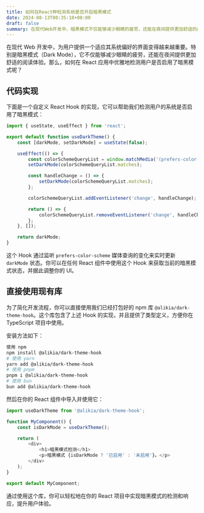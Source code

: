 ```yaml
---
title: 如何在React种检测系统是否开启暗黑模式
date: 2024-08-13T00:35:18+08:00
draft: false
summary: 在现代Web开发中，暗黑模式不仅能够减少眼睛的疲劳，还能在夜间提供更加舒适的阅读体验。那么，如何在React应用中优雅地检测用户是否启用了暗黑模式呢？
---
```


在现代 Web 开发中，为用户提供一个适应其系统偏好的界面变得越来越重要。特别是暗黑模式（Dark Mode），它不仅能够减少眼睛的疲劳，还能在夜间提供更加舒适的阅读体验。那么，如何在 React 应用中优雅地检测用户是否启用了暗黑模式呢？

## 代码实现

下面是一个自定义 React Hook 的实现，它可以帮助我们检测用户的系统是否启用了暗黑模式：

```javascript
import { useState, useEffect } from 'react';

export default function useDarkTheme() {
    const [darkMode, setDarkMode] = useState(false);

    useEffect(() => {
        const colorSchemeQueryList = window.matchMedia('(prefers-color-scheme: dark)');
        setDarkMode(colorSchemeQueryList.matches);

        const handleChange = () => {
            setDarkMode(colorSchemeQueryList.matches);
        };

        colorSchemeQueryList.addEventListener('change', handleChange);

        return () => {
            colorSchemeQueryList.removeEventListener('change', handleChange);
        };
    }, []);

    return darkMode;
}
```

这个 Hook 通过监听 `prefers-color-scheme` 媒体查询的变化来实时更新 `darkMode` 状态。你可以在任何 React 组件中使用这个 Hook 来获取当前的暗黑模式状态，并据此调整你的 UI。

## 直接使用现有库

为了简化开发流程，你可以直接使用我们已经打包好的 npm 库 `@alikia/dark-theme-hook`。这个库包含了上述 Hook 的实现，并且提供了类型定义，方便你在 TypeScript 项目中使用。

安装方法如下：

```bash
使用 npm 
npm install @alikia/dark-theme-hook
# 使用 yarn
yarn add @alikia/dark-theme-hook
# 使用 pnpm
pnpm i @alikia/dark-theme-hook
# 使用 bun
bun add @alikia/dark-theme-hook
```

然后在你的 React 组件中导入并使用它：

```javascript
import useDarkTheme from '@alikia/dark-theme-hook';

function MyComponent() {
    const isDarkMode = useDarkTheme();

    return (
        <div>
            <h1>暗黑模式检测</h1>
            <p>暗黑模式 {isDarkMode ? '已启用' : '未启用'}。</p>
        </div>
    );
}

export default MyComponent;
```

通过使用这个库，你可以轻松地在你的 React 项目中实现暗黑模式的检测和响应，提升用户体验。
